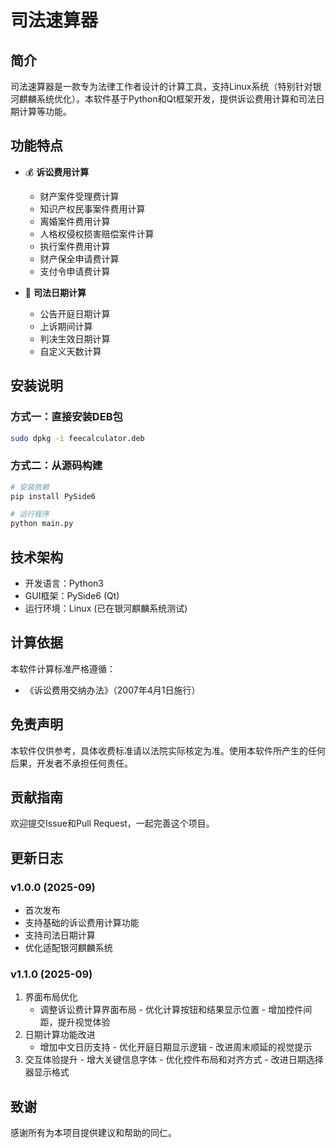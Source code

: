 # 司法速算器

## 简介
司法速算器是一款专为法律工作者设计的计算工具，支持Linux系统（特别针对银河麒麟系统优化）。本软件基于Python和Qt框架开发，提供诉讼费用计算和司法日期计算等功能。

## 功能特点
- 💰 **诉讼费用计算**
  - 财产案件受理费计算
  - 知识产权民事案件费用计算
  - 离婚案件费用计算
  - 人格权侵权损害赔偿案件计算
  - 执行案件费用计算
  - 财产保全申请费计算
  - 支付令申请费计算

- 📅 **司法日期计算**
  - 公告开庭日期计算
  - 上诉期间计算
  - 判决生效日期计算
  - 自定义天数计算

## 安装说明
### 方式一：直接安装DEB包
```bash
sudo dpkg -i feecalculator.deb
```

### 方式二：从源码构建
```bash
# 安装依赖
pip install PySide6

# 运行程序
python main.py
```

## 技术架构
- 开发语言：Python3
- GUI框架：PySide6 (Qt)
- 运行环境：Linux (已在银河麒麟系统测试)

## 计算依据
本软件计算标准严格遵循：
- 《诉讼费用交纳办法》（2007年4月1日施行）

## 免责声明
本软件仅供参考，具体收费标准请以法院实际核定为准。使用本软件所产生的任何后果，开发者不承担任何责任。

## 贡献指南
欢迎提交Issue和Pull Request，一起完善这个项目。

## 更新日志
### v1.0.0 (2025-09)
- 首次发布
- 支持基础的诉讼费用计算功能
- 支持司法日期计算
- 优化适配银河麒麟系统
### v1.1.0 (2025-09)
1. 界面布局优化
   - 调整诉讼费计算界面布局 - 优化计算按钮和结果显示位置 - 增加控件间距，提升视觉体验
2. 日期计算功能改进
   - 增加中文日历支持 - 优化开庭日期显示逻辑 - 改进周末顺延的视觉提示
3. 交互体验提升 - 增大关键信息字体 - 优化控件布局和对齐方式 - 改进日期选择器显示格式

## 致谢
感谢所有为本项目提供建议和帮助的同仁。
